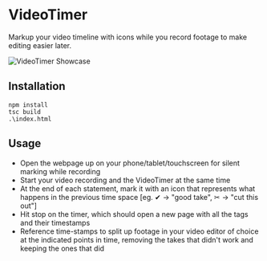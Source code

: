 # VideoTimer
Markup your video timeline with icons while you record footage to make editing easier later.

![VideoTimer Showcase](https://raw.githubusercontent.com/TacticalDan/VideoTimer/master/VideoTimer%20Showcase.png)

## Installation
```
npm install
tsc build
.\index.html
```
## Usage
* Open the webpage up on your phone/tablet/touchscreen for silent marking while recording
* Start your video recording and the VideoTimer at the same time
* At the end of each statement, mark it with an icon that represents what happens in the previous time space [eg. ✔ -> "good take", ✂ -> "cut this out"]
* Hit stop on the timer, which should open a new page with all the tags and their timestamps
* Reference time-stamps to split up footage in your video editor of choice at the indicated points in time, removing the takes that didn't work and keeping the ones that did
 
